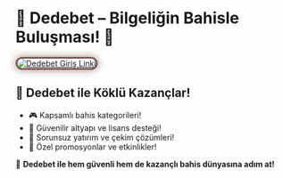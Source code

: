 <h1>🧠 Dedebet – Bilgeliğin Bahisle Buluşması! 🎯</h1>

<a href="https://cutt.ly/Dedebet2025-giris" title="Dedebet Güncel Giriş">
  <img src="https://i.ibb.co/BtMhhf6/g-venligiris.jpg" alt="Dedebet Giriş Linki" style="max-width: 100%; border: 3px solid #795548; border-radius: 14px; box-shadow: 0px 0px 14px rgba(121, 85, 72, 0.7);">
</a>

<h2>📜 Dedebet ile Köklü Kazançlar!</h2>
<ul>
  <li>🎮 Kapsamlı bahis kategorileri!</li>
  <li>💼 Güvenilir altyapı ve lisans desteği!</li>
  <li>💸 Sorunsuz yatırım ve çekim çözümleri!</li>
  <li>🎉 Özel promosyonlar ve etkinlikler!</li>
</ul>

<p>📌 <strong>Dedebet ile hem güvenli hem de kazançlı bahis dünyasına adım at!</strong></p>

<meta name="description" content="Dedebet güvenilir bahis sitesi güncel giriş adresi burada. Tecrübeli kazanç yolculuğu için tıkla!">
